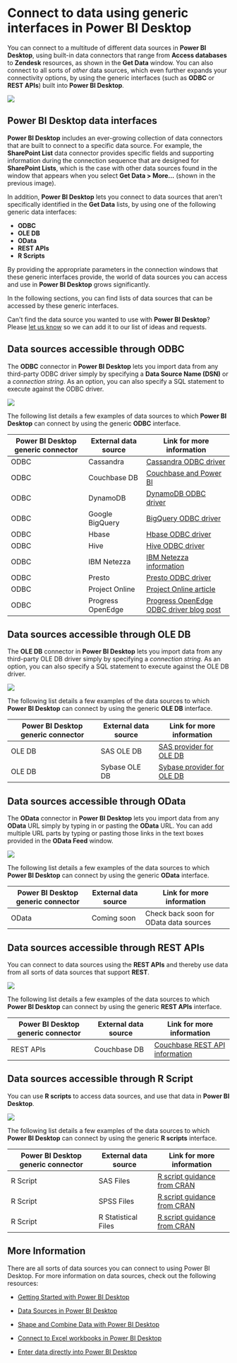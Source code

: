 ﻿<properties
   pageTitle="Connect to data sources using generic interfaces in Power BI Desktop"
   description="Learn how to connect different data sources with generic interfaces in Power BI Desktop"
   services="powerbi"
   documentationCenter=""
   authors="davidiseminger"
   manager="mblythe"
   backup=""
   editor=""
   tags=""
   qualityFocus="no"
   qualityDate=""/>

<tags
   ms.service="powerbi"
   ms.devlang="NA"
   ms.topic="article"
   ms.tgt_pltfrm="NA"
   ms.workload="powerbi"
   ms.date="07/20/2017"
   ms.author="davidi"/>

# Connect to data using generic interfaces in Power BI Desktop

You can connect to a multitude of different data sources in **Power BI Desktop**, using built-in data connectors that range from **Access databases** to **Zendesk** resources, as shown in the **Get Data** window. You can also connect to all sorts of *other* data sources, which even further expands your connectivity options, by using the generic interfaces (such as **ODBC** or **REST APIs**) built into **Power BI Desktop**.

![](media/powerbi-desktop-connect-using-generic-interfaces/generic-data-interfaces_1.png)

## Power BI Desktop data interfaces

**Power BI Desktop** includes an ever-growing collection of data connectors that are built to connect to a specific data source. For example, the **SharePoint List** data connector provides specific fields and supporting information during the connection sequence that are designed for **SharePoint Lists**, which is the case with other data sources found in the window that appears when you select **Get Data > More...** (shown in the previous image).

In addition, **Power BI Desktop** lets you connect to data sources that aren't specifically identified in the **Get Data** lists, by using one of the following generic data interfaces:

-   **ODBC**
-   **OLE DB**
-   **OData**
-   **REST APIs**
-   **R Scripts**

By providing the appropriate parameters in the connection windows that these generic interfaces provide, the world of data sources you can access and use in **Power BI Desktop** grows significantly.

In the following sections, you can find lists of data sources that can be accessed by these generic interfaces.

Can't find the data source you wanted to use with **Power BI Desktop**? Please [let us know](https://ideas.powerbi.com/) so we can add it to our list of ideas and requests.

## Data sources accessible through ODBC

The **ODBC** connector in **Power BI Desktop** lets you import data from any third-party ODBC driver simply by specifying a **Data Source Name (DSN)** or a *connection string*. As an option, you can also specify a SQL statement to execute against the ODBC driver.

![](media/powerbi-desktop-connect-using-generic-interfaces/generic-data-interfaces_2.png)

The following list details a few examples of data sources to which **Power BI Desktop** can connect by using the generic **ODBC** interface.


|Power BI Desktop generic connector|External data source|Link for more information|
|---|---|---|
|ODBC|Cassandra|[Cassandra ODBC driver](http://www.simba.com/drivers/cassandra-odbc-jdbc/)|
|ODBC|Couchbase DB|[Couchbase and Power BI](https://powerbi.microsoft.com/en-us/blog/visualizing-data-from-couchbase-server-v4-using-power-bi/)|
|ODBC|DynamoDB|[DynamoDB ODBC driver](http://www.simba.com/drivers/dynamodb-odbc-jdbc/)|
|ODBC|Google BigQuery|[BigQuery ODBC driver](http://www.simba.com/drivers/bigquery-odbc-jdbc/)|
|ODBC|Hbase|[Hbase ODBC driver](http://www.simba.com/drivers/hbase-odbc-jdbc/)|
|ODBC|Hive|[Hive ODBC driver](http://www.simba.com/drivers/hive-odbc-jdbc/)|
|ODBC|IBM Netezza|[IBM Netezza information](https://www.ibm.com/support/knowledgecenter/SSULQD_7.2.1/com.ibm.nz.datacon.doc/c_datacon_plg_overview.html)|
|ODBC|Presto|[Presto ODBC driver](http://www.simba.com/drivers/presto-odbc-jdbc/)|
|ODBC|Project Online| [Project Online article](powerbi-desktop-project-online-connect-to-data.md) |
|ODBC|Progress OpenEdge|[Progress OpenEdge ODBC driver blog post](https://na01.safelinks.protection.outlook.com/?url=https%3A%2F%2Fwww.progress.com%2Fblogs%2Fconnect-microsoft-power-bi-to-openedge-via-odbc-driver&data=02%7C01%7CMatt.Masson%40microsoft.com%7C5e63742e6c454308b58a08d4034b5923%7C72f988bf86f141af91ab2d7cd011db47%7C1%7C0%7C636137069555329811&sdata=gSu2Rq3vZ0uBVOgjaXxd8Y3uBf%2B8DidX6PG33jwAduY%3D&reserved=0) |


## Data sources accessible through OLE DB

The **OLE DB** connector in **Power BI Desktop** lets you import data from any third-party OLE DB driver simply by specifying a *connection string*. As an option, you can also specify a SQL statement to execute against the OLE DB driver.

![](media/powerbi-desktop-connect-using-generic-interfaces/generic-data-interfaces_3.png)

The following list details a few examples of the data sources to which **Power BI Desktop** can connect by using the generic **OLE DB** interface.


|Power BI Desktop generic connector|External data source|Link for more information|
|---|---|---|
|OLE DB|SAS OLE DB|[SAS provider for OLE DB](https://support.sas.com/downloads/package.htm?pid=648)|
|OLE DB|Sybase OLE DB|[Sybase provider for OLE DB](http://infocenter.sybase.com/help/index.jsp?topic=/com.sybase.infocenter.dc35888.1550/doc/html/jon1256941734395.html)|


## Data sources accessible through OData
The **OData** connector in **Power BI Desktop** lets you import data from any **OData** URL simply by typing in or pasting the **OData** URL. You can add multiple URL parts by typing or pasting those links in the text boxes provided in the **OData Feed** window.

![](media/powerbi-desktop-connect-using-generic-interfaces/generic-data-interfaces_4.png)

The following list details a few examples of the data sources to which **Power BI Desktop** can connect by using the generic **OData** interface.


|Power BI Desktop generic connector|External data source|Link for more information|
|---|---|---|
|OData|Coming soon|Check back soon for OData data sources|


## Data sources accessible through REST APIs
You can connect to data sources using the **REST APIs** and thereby use data from all sorts of data sources that support **REST**.

![](media/powerbi-desktop-connect-using-generic-interfaces/generic-data-interfaces_5.png)

The following list details a few examples of the data sources to which **Power BI Desktop** can connect by using the generic **REST APIs** interface.

|Power BI Desktop generic connector|External data source|Link for more information|
|---|---|---|
|REST APIs|Couchbase DB|[Couchbase REST API information](https://powerbi.microsoft.com/en-us/blog/visualizing-data-from-couchbase-server-v4-using-power-bi/)|

## Data sources accessible through R Script
You can use **R scripts** to access data sources, and use that data in **Power BI Desktop**.

![](media/powerbi-desktop-r-scripts/r-scripts-2.png)

The following list details a few examples of the data sources to which **Power BI Desktop** can connect by using the generic **R scripts** interface.

|Power BI Desktop generic connector|External data source|Link for more information|
|---|---|---|
|R Script|SAS Files|[R script guidance from CRAN](https://cran.r-project.org/doc/manuals/R-data.html)|
|R Script|SPSS Files|[R script guidance from CRAN](https://cran.r-project.org/doc/manuals/R-data.html)|
|R Script|R Statistical Files|[R script guidance from CRAN](https://cran.r-project.org/doc/manuals/R-data.html)|

## More Information

﻿There are all sorts of data sources you can connect to using Power BI Desktop. For more information on data sources, check out the following resources:

-   [Getting Started with Power BI Desktop](powerbi-desktop-getting-started.md)

-   [Data Sources in Power BI Desktop](powerbi-desktop-data-sources.md)

-   [Shape and Combine Data with Power BI Desktop](powerbi-desktop-shape-and-combine-data.md)

-   [Connect to Excel workbooks in Power BI Desktop](powerbi-desktop-connect-excel.md)   

-   [Enter data directly into Power BI Desktop](powerbi-desktop-enter-data-directly-into-desktop.md)   
